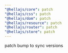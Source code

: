 ```yaml
---
"@hellajs/core": patch
"@hellajs/css": patch
"@hellajs/dom": patch
"@hellajs/resource": patch
"@hellajs/router": patch
"@hellajs/store": patch
---
```


patch bump to sync versions
